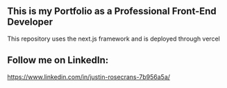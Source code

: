 ## This is my Portfolio as a Professional Front-End Developer
This repository uses the next.js framework and is deployed through vercel


## Follow me on LinkedIn:
https://www.linkedin.com/in/justin-rosecrans-7b956a5a/




